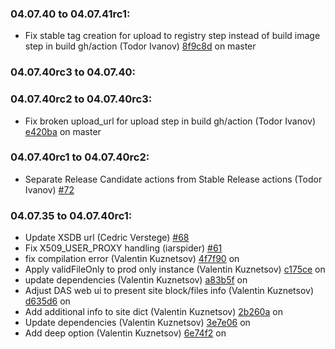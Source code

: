 ### **04.07.40 to 04.07.41rc1:**
  - Fix stable tag creation for upload to registry step instead of build image step in build gh/action (Todor Ivanov) [8f9c8d](https://github.com/dmwm/das2go/commit/8f9c8dc194cffbc1c8aa00cfa7bb074b61ce0fa5) on master


### **04.07.40rc3 to 04.07.40:**


### **04.07.40rc2 to 04.07.40rc3:**
  - Fix broken upload_url for upload step in build gh/action (Todor Ivanov) [e420ba](https://github.com/dmwm/das2go/commit/e420baac2f6df9bbeed8f78dec6ec6ef45271da7) on master


### **04.07.40rc1 to 04.07.40rc2:**
  - Separate Release Candidate actions from Stable Release actions (Todor Ivanov) [#72](https://github.com/dmwm/das2go/pull/72)


### **04.07.35 to 04.07.40rc1:**
  - Update XSDB url (Cedric Verstege) [#68](https://github.com/dmwm/das2go/pull/68)
  - Fix X509_USER_PROXY handling (iarspider) [#61](https://github.com/dmwm/das2go/pull/61)
  - fix compilation error (Valentin Kuznetsov) [4f7f90](https://github.com/dmwm/das2go/commit/4f7f90205bdba7e790a044c81e07475428756633) on 
  - Apply validFileOnly to prod only instance (Valentin Kuznetsov) [c175ce](https://github.com/dmwm/das2go/commit/c175cee9db102c22f57a6dc82f708c897661681f) on 
  - update dependencies (Valentin Kuznetsov) [a83b5f](https://github.com/dmwm/das2go/commit/a83b5fcfc333083c1596db240d53bcdf6bef3b3c) on 
  - Adjust DAS web ui to present site block/files info (Valentin Kuznetsov) [d635d6](https://github.com/dmwm/das2go/commit/d635d67d9cb408bf691887acd19efba41ad2be66) on 
  - Add additional info to site dict (Valentin Kuznetsov) [2b260a](https://github.com/dmwm/das2go/commit/2b260a7e57140de2638cfe5789e13cf1a948f0ac) on 
  - Update dependencies (Valentin Kuznetsov) [3e7e06](https://github.com/dmwm/das2go/commit/3e7e063000b8945bba2febe62724c5085b54ccc0) on 
  - Add deep option (Valentin Kuznetsov) [6e74f2](https://github.com/dmwm/das2go/commit/6e74f2ec5c8ddb5558b748c77276b7c2692f9484) on 


